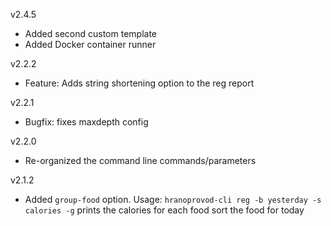 v2.4.5

* Added second custom template
* Added Docker container runner

v2.2.2

* Feature: Adds string shortening option to the reg report

v2.2.1

* Bugfix: fixes maxdepth config

v2.2.0

* Re-organized the command line commands/parameters

v2.1.2

* Added `group-food` option. Usage: `hranoprovod-cli reg -b yesterday -s calories -g` prints the calories for each food sort the food for today
